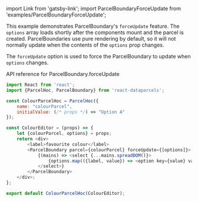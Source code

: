 import Link from 'gatsby-link';
import ParcelBoundaryForceUpdate from 'examples/ParcelBoundaryForceUpdate';

This example demonstrates ParcelBoundary's `forceUpdate` feature. The `options` array loads shortly after the components mount and the parcel is created. ParcelBoundaries use pure rendering by default, so it will not normally update when the contents of the `options` prop changes.

The `forceUpdate` option is used to force the ParcelBoundary to update when `options` changes.

<Link to="/api/ParcelBoundary#forceUpdate">API reference for ParcelBoundary.forceUpdate</Link>

<ParcelBoundaryForceUpdate />

```js
import React from 'react';
import {ParcelHoc, ParcelBoundary} from 'react-dataparcels';

const ColourParcelHoc = ParcelHoc({
    name: "colourParcel",
    initialValue: (/* props */) => "Option A"
});

const ColourEditor = (props) => {
    let {colourParcel, options} = props;
    return <div>
        <label>favourite colour</label>
        <ParcelBoundary parcel={colourParcel} forceUpdate={[options]}>
            {(mains) => <select {...mains.spreadDOM()}>
                {options.map(({label, value}) => <option key={value} value={value}>{label}</option>)}
            </select>}
        </ParcelBoundary>
    </div>;
};

export default ColourParcelHoc(ColourEditor);

```
